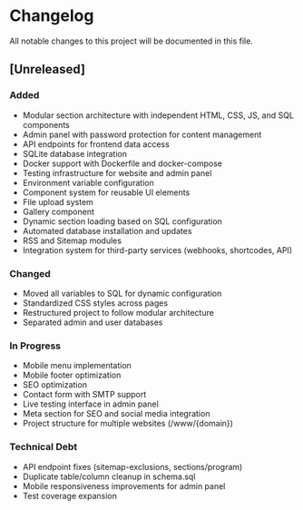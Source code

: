 # Changelog

All notable changes to this project will be documented in this file.

## [Unreleased]

### Added
- Modular section architecture with independent HTML, CSS, JS, and SQL components
- Admin panel with password protection for content management
- API endpoints for frontend data access
- SQLite database integration
- Docker support with Dockerfile and docker-compose
- Testing infrastructure for website and admin panel
- Environment variable configuration
- Component system for reusable UI elements
- File upload system
- Gallery component
- Dynamic section loading based on SQL configuration
- Automated database installation and updates
- RSS and Sitemap modules
- Integration system for third-party services (webhooks, shortcodes, API)

### Changed
- Moved all variables to SQL for dynamic configuration
- Standardized CSS styles across pages
- Restructured project to follow modular architecture
- Separated admin and user databases

### In Progress
- Mobile menu implementation
- Mobile footer optimization
- SEO optimization
- Contact form with SMTP support
- Live testing interface in admin panel
- Meta section for SEO and social media integration
- Project structure for multiple websites (/www/{domain})

### Technical Debt
- API endpoint fixes (sitemap-exclusions, sections/program)
- Duplicate table/column cleanup in schema.sql
- Mobile responsiveness improvements for admin panel
- Test coverage expansion
